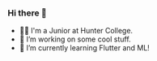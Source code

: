 ### Hi there 👋
-  :man_student:  I'm a Junior at Hunter College. 
- 🔭 I’m working on some cool stuff.
- 🌱 I’m currently learning Flutter and ML!
